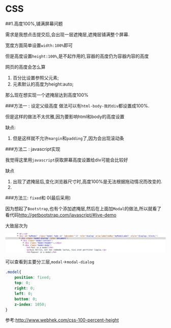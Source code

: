 # CSS

##1.高度100%,铺满屏幕问题

需求是我想点击提交后,会出现一层遮掩层,遮掩层铺满整个屏幕.

宽度方面简单设置`width:100%`即可

但是高度设置`height:100%`,是不起作用的,容器的高度仍为容器内容的高度

网页的高度会怎么算

1. 百分比设置参照父元素;
2. 元素默认的高度为height:auto;

那么现在想实现一个遮掩层达到高度100%

###方法一 : 设定父级高度
做法可以有`html-body-我的div`都设置成100%.

但是这样的做法不太优雅,因为要影响html和body的高度设置

缺点:
1. 但是这样就不允许`margin`和`padding`了,因为会出现滚动条

###方法二 : javascript实现

我觉得这里用`javascript`获取屏幕高度设置给div可能会比较好

缺点

1. 出现了遮掩层后,变化浏览器尺寸时,高度100%是无法根据拖动情况而改变的.
2. 

###方法三: `fixed`和 0(最后采用)

因为想起了`Bootstrap`,也有个添加遮掩层,然后在上面加`Modal`的做法,所以就看了看代码<http://getbootstrap.com/javascript/#live-demo>

大致层次为

![Bootstrap_modal](QQ20160223-0.png)

可以查看到主要分三层,`modal`->`modal-dialog`

```css
.model{
    position: fixed;
    top: 0;
    right: 0;
    left: 0;
    bottom: 0;
    z-index: 1050;
}
```

参考:<http://www.webhek.com/css-100-percent-height>

